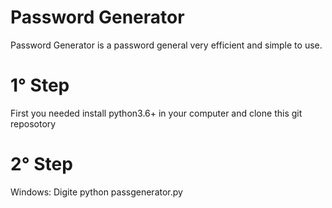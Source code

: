 # Password Generator

Password Generator is a password general very efficient and simple to use.
# 1° Step
  First you needed install python3.6+ in your computer and clone this git reposotory
  
# 2° Step
  Windows:
    Digite
      python passgenerator.py
